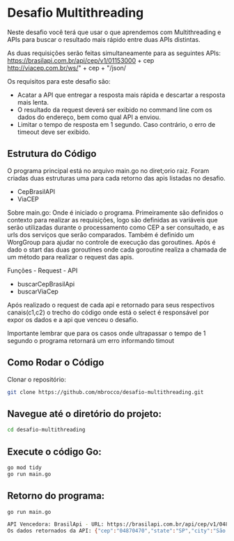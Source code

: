 # Desafio Multithreading
Neste desafio você terá que usar o que aprendemos com Multithreading e APIs para buscar o resultado mais rápido entre duas APIs distintas.

As duas requisições serão feitas simultaneamente para as seguintes APIs:
https://brasilapi.com.br/api/cep/v1/01153000 + cep
http://viacep.com.br/ws/" + cep + "/json/

Os requisitos para este desafio são:
- Acatar a API que entregar a resposta mais rápida e descartar a resposta mais lenta.
- O resultado da request deverá ser exibido no command line com os dados do endereço, bem como qual API a enviou.
- Limitar o tempo de resposta em 1 segundo. Caso contrário, o erro de timeout deve ser exibido.

## Estrutura do Código
O programa principal está no arquivo main.go no diret;orio raiz. Foram criadas duas estruturas uma para cada retorno das apis listadas no desafio.
- CepBrasilAPI
- ViaCEP

Sobre main.go: Onde é iniciado o programa. Primeiramente são definidos o contexto para realizar as requisições, logo são definidas as variáveis que serão utilizadas durante o processamento como CEP a ser consultado, e as urls dos serviços que serão comparados. Também é definido um WorgGroup para ajudar no controle de execução das goroutines. Após é dado o start das duas goroutines onde cada goroutine realiza a chamada de um método para realizar o request das apis.

Funções - Request - API
- buscarCepBrasilApi
- buscarViaCep

Após realizado o request de cada api e retornado para seus respectivos canais(c1,c2) o trecho do código onde está o select é responsável por expor os dados e a api que venceu o desafio.

Importante lembrar que para os casos onde ultrapassar o tempo de 1 segundo o programa retornará um erro informando timout

## Como Rodar o Código
Clonar o repositório:

```bash
git clone https://github.com/mbrocco/desafio-multithreading.git
```
## Navegue até o diretório do projeto:

```bash
cd desafio-multithreading
```

## Execute o código Go:

```bash
go mod tidy
go run main.go
```


## Retorno do programa:

```bash
go run main.go

API Vencedora: BrasilApi - URL: https://brasilapi.com.br/api/cep/v1/04870470 
Os dados retornados da API: {"cep":"04870470","state":"SP","city":"São Paulo","neighborhood":"Chácara Santo Hubertus","street":"Estrada da Servidão","service":"open-cep"}%
```
